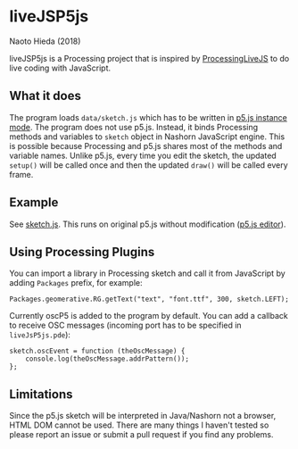 liveJSP5js
========

Naoto Hieda (2018)

liveJSP5js is a Processing project that is inspired by [ProcessingLiveJS](https://github.com/procsynth/ProcessingLiveJS) to do live coding with JavaScript.

What it does
--------

The program loads `data/sketch.js` which has to be written in [p5.js instance mode](https://github.com/processing/p5.js/wiki/Global-and-instance-mode).
The program does not use p5.js. Instead, it binds Processing methods and variables to `sketch` object in Nashorn JavaScript engine. This is possible because Processing and p5.js shares most of the methods and variable names. Unlike p5.js, every time you edit the sketch, the updated `setup()` will be called once and then the updated `draw()` will be called every frame.

Example
--------

See [sketch.js](https://github.com/micuat/liveJsP5js/blob/master/data/sketch.js). This runs on original p5.js without modification ([p5.js editor](https://alpha.editor.p5js.org/micuat/sketches/HyxMfMOXM)).

Using Processing Plugins
--------

You can import a library in Processing sketch and call it from JavaScript by adding `Packages` prefix, for example:

    Packages.geomerative.RG.getText("text", "font.ttf", 300, sketch.LEFT);

Currently oscP5 is added to the program by default. You can add a callback to receive OSC messages (incoming port has to be specified in `liveJsP5js.pde`):

    sketch.oscEvent = function (theOscMessage) {
        console.log(theOscMessage.addrPattern());
    };

Limitations
--------

Since the p5.js sketch will be interpreted in Java/Nashorn not a browser, HTML DOM cannot be used. There are many things I haven't tested so please report an issue or submit a pull request if you find any problems.

